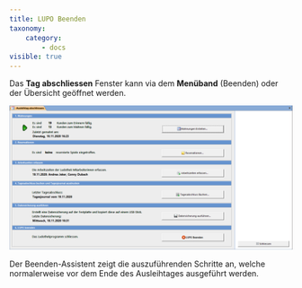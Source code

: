 ```yaml
---
title: LUPO Beenden
taxonomy:
    category:
        - docs
visible: true
---
```


Das **Tag abschliessen** Fenster kann via dem **Menüband** (Beenden) oder der Übersicht geöffnet werden.

![beenden](../../images/beenden.png)

Der Beenden-Assistent zeigt die auszuführenden Schritte an, welche normalerweise vor dem Ende des Ausleihtages ausgeführt werden.